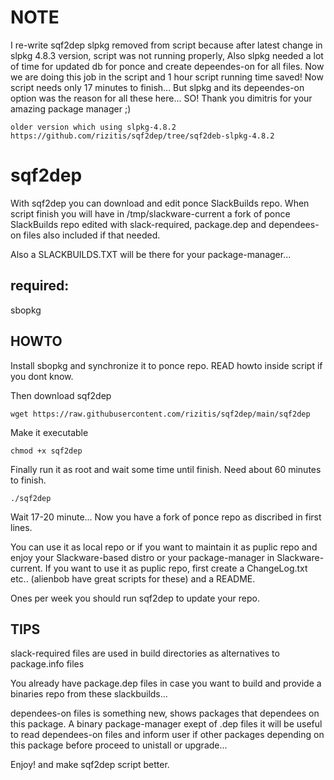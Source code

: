 # NOTE 
 I re-write sqf2dep
slpkg removed from script because after latest change in slpkg 4.8.3 version, script was not running properly, Also slpkg needed a lot of time for updated db for ponce and create depeendes-on for all files.
Now we are doing this job in the script and  1 hour script running time saved!
Now script needs only 17 minutes to finish...
But slpkg and its depeendes-on option was the reason for all these here... 
SO! Thank you dimitris for your amazing package manager ;)

```
older version which using slpkg-4.8.2 
https://github.com/rizitis/sqf2dep/tree/sqf2deb-slpkg-4.8.2
```
# sqf2dep
With sqf2dep you can download and edit ponce SlackBuilds repo. 
When script finish you will have in /tmp/slackware-current a fork of ponce SlackBuilds repo
edited with slack-required, package.dep and dependees-on files also included if that needed.

Also a SLACKBUILDS.TXT will be there for your package-manager...

## required:
sbopkg

## HOWTO
Install sbopkg and synchronize it to ponce repo. READ howto inside script if you dont know.

Then download sqf2dep 
```
wget https://raw.githubusercontent.com/rizitis/sqf2dep/main/sqf2dep
```
Make it executable
```
chmod +x sqf2dep
```

Finally run it as root  and wait some time until finish. Need about 60 minutes to finish.
```
./sqf2dep
```
Wait 17-20 minute...
Now you have a fork of ponce repo as discribed in first lines.

You can use it as local repo or if you want to maintain it as puplic repo and enjoy your Slackware-based distro or your package-manager in Slackware-current.
If you want to use it as puplic repo, first create a ChangeLog.txt etc.. (alienbob have great scripts for these) and a README.

Ones per week you should run sqf2dep to update your repo.

## TIPS
slack-required files are used in build directories as alternatives to package.info files

You already have package.dep files in case you want to build and provide a binaries repo from these slackbuilds...

dependees-on files is something new, shows packages that dependees on this package.
A binary package-manager exept of .dep files it will be useful to read  dependees-on files and inform user if other packages depending on this package before proceed to unistall or upgrade...
 

Enjoy! and make sqf2dep script better.
